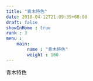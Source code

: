 ```yaml
---
title: "青木特色"
date: 2018-04-12T21:09:35+08:00
draft: false
showInHome : true
rank : 3
menu :
    main:
        name : "青木特色"
        weight : 160
---
```


青木特色